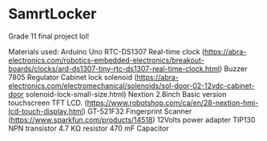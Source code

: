 # SamrtLocker
 
Grade 11 final project lol!

Materials used:
 Arduino Uno
 RTC-DS1307 Real-time clock (https://abra-electronics.com/robotics-embedded-electronics/breakout-boards/clocks/ard-ds1307-tiny-rtc-ds1307-real-time-clock.html)
 Buzzer
 7805 Regulator
 Cabinet lock solenoid (https://abra-electronics.com/electromechanical/solenoids/sol-door-02-12vdc-cabinet-door solenoid-lock-small-size.html) 
 Nextion 2.8inch Basic version touchscreen TFT LCD. (https://www.robotshop.com/ca/en/28-nextion-hmi-lcd-touch-display.html)
 GT-521F32 Fingerprint Scanner (https://www.sparkfun.com/products/14518)
 12Volts power adapter 
 TIP130 NPN transistor
 4.7 KΩ resistor
 470 mF Capacitor

